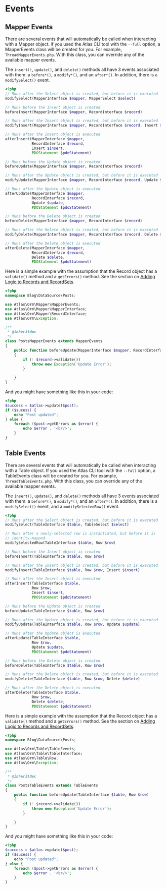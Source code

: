 # Events

## Mapper Events

There are several events that will automatically be called when interacting with a
Mapper object. If you used the Atlas CLI tool with the `--full` option, a
MapperEvents class will be created for you. For example, `ThreadMapperEvents.php`.
With this class, you can override any of the available mapper events.

The `insert()`, `update()`, and `delete()` methods all have 3 events associated
with them: a `before*()`, a `modify*()`, and an `after*()`. In addition, there
is a `modifySelect()` event.

```php
<?php
// Runs after the Select object is created, but before it is executed
modifySelect(MapperInterface $mapper, MapperSelect $select)

// Runs before the Insert object is created
beforeInsert(MapperInterface $mapper, RecordInterface $record)

// Runs after the Insert object is created, but before it is executed
modifyInsert(MapperInterface $mapper, RecordInterface $record, Insert $insert)

// Runs after the Insert object is executed
afterInsert(MapperInterface $mapper,
            RecordInterface $record,
            Insert $insert,
            PDOStatement $pdoStatement)

// Runs before the Update object is created
beforeUpdate(MapperInterface $mapper, RecordInterface $record)

// Runs after the Update object is created, but before it is executed
modifyUpdate(MapperInterface $mapper, RecordInterface $record, Update $update)

// Runs after the Update object is executed
afterUpdate(MapperInterface $mapper,
            RecordInterface $record,
            Update $update,
            PDOStatement $pdoStatement)

// Runs before the Delete object is created
beforeDelete(MapperInterface $mapper, RecordInterface $record)

// Runs after the Delete object is created, but before it is executed
modifyDelete(MapperInterface $mapper, RecordInterface $record, Delete $delete)

// Runs after the Delete object is executed
afterDelete(MapperInterface $mapper,
            RecordInterface $record,
            Delete $delete,
            PDOStatement $pdoStatement)
```

Here is a simple example with the assumption that the Record object has a
`validate()` method and a `getErrors()` method. See the section on [Adding Logic
to Records and RecordSets](behavior.html).

```php
<?php
namespace Blog\DataSource\Posts;

use Atlas\Orm\Mapper\MapperEvents;
use Atlas\Orm\Mapper\MapperInterface;
use Atlas\Orm\Mapper\RecordInterface;
use Atlas\Orm\Exception;

/**
 * @inheritdoc
 */
class PostsMapperEvents extends MapperEvents
{
    public function beforeUpdate(MapperInterface $mapper, RecordInterface $record)
    {
        if (! $record->validate())
            throw new Exception('Update Error');
        }

    }
}
```

And you might have something like this in your code:

```php
<?php
$success = $atlas->update($post);
if ($sucess) {
    echo "Post updated";
} else {
    foreach ($post->getErrors as $error) {
        echo $error . '<br/>';
    }
}
```

## Table Events

There are several events that will automatically be called when interacting with a
Table object. If you used the Atlas CLI tool with the `--full` option, a
TableEvents class will be created for you. For example, `ThreadTableEvents.php`.
With this class, you can override any of the available mapper events.

The `insert()`, `update()`, and `delete()` methods all have 3 events associated
with them: a `before*()`, a `modify*()`, and an `after*()`. In addition, there
is a `modifySelect()` event, and a `modifySelectedRow()` event.

```php
<?php
// Runs after the Select object is created, but before it is executed
modifySelect(TableInterface $table, TableSelect $select)

// Runs after a newly-selected row is instantiated, but before it is
// identity-mapped.
modifySelectedRow(TableInterface $table, Row $row)

// Runs before the Insert object is created
beforeInsert(TableInterface $table, Row $row)

// Runs after the Insert object is created, but before it is executed
modifyInsert(TableInterface $table, Row $row, Insert $insert)

// Runs after the Insert object is executed
afterInsert(TableInterface $table,
            Row $row,
            Insert $insert,
            PDOStatement $pdoStatement)

// Runs before the Update object is created
beforeUpdate(TableInterface $table, Row $row)

// Runs after the Update object is created, but before it is executed
modifyUpdate(TableInterface $table, Row $row, Update $update)

// Runs after the Update object is executed
afterUpdate(TableInterface $table,
            Row $row,
            Update $update,
            PDOStatement $pdoStatement)

// Runs before the Delete object is created
beforeDelete(TableInterface $table, Row $row)

// Runs after the Delete object is created, but before it is executed
modifyDelete(TableInterface $table, Row $row, Delete $delete)

// Runs after the Delete object is executed
afterDelete(TableInterface $table,
            Row $row,
            Delete $delete,
            PDOStatement $pdoStatement)
```

Here is a simple example with the assumption that the Record object has a
`validate()` method and a `getErrors()` method. See the section on [Adding Logic
to Records and RecordSets](behavior.html).

```php
<?php
namespace Blog\DataSource\Posts;

use Atlas\Orm\Table\TableEvents;
use Atlas\Orm\Table\TableInterface;
use Atlas\Orm\Table\Row;
use Atlas\Orm\Exception;

/**
 * @inheritdoc
 */
class PostsTableEvents extends TableEvents
{
    public function beforeUpdate(TableInterface $table, Row $row)
    {
        if (! $record->validate())
            throw new Exception('Update Error');
        }

    }
}
```

And you might have something like this in your code:

```php
<?php
$success = $atlas->update($post);
if ($sucess) {
    echo "Post updated";
} else {
    foreach ($post->getErrors as $error) {
        echo $error . '<br/>';
    }
}
```
